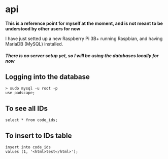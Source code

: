 # api
**This is a reference point for myself at the moment, and is not meant to be understood by other users for now**

I have just setted up a new Raspberry Pi 3B+ running Raspbian, and having MariaDB (MySQL) installed.

##### There is no server setup yet, so I will be using the databases locally for now

## Logging into the database

```
> sudo mysql -u root -p
use padscape;
```
## To see all IDs

```
select * from code_ids;
```
## To insert to IDs table

```
insert into code_ids
values (1, '<html>test</html>');
```
